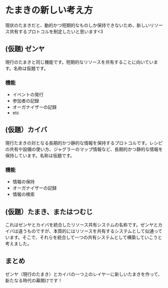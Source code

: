 # たまきの新しい考え方
現状のたまきだと、動的かつ短期的なものしか保持できないため、新しいリソース共有するプロトコルを制定したいと思います<3
## (仮題) ゼンヤ
現行のたまきと同じ機能です。短期的なリソースを共有することに向いています。名称は仮題です。
### 機能
- イベントの発行
- 参加者の記録
- オーガナイザーの記録
- etc
## (仮題）カイバ
現行たまきの対となる長期的かつ静的な情報を保持するプロトコルです。レシピの共有や設備の使い方、ジャグラーのマップ情報など、長期的かつ静的な情報を保持しています。名称は仮題です。
### 機能
- 情報の保持
- オーガナイザーの記録
- 情報の検索
## (仮題）たまき、またはつむじ
これはゼンヤとカイバを統合したリソース共有システムの名称です。ゼンヤとカイバは違うものですが、本質的にはリソースを共有するシステムとして似通っています。そこで、それらを統合して一つの共有システムとして構築していこうと考えました。
###
## まとめ
ゼンヤ（現行のたまき）とカイバの一つ上のレイヤーに新しいたまきを作って、新たなる時代の幕開けです！

